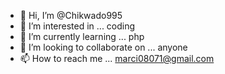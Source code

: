 - 👋 Hi, I’m @Chikwado995
- 👀 I’m interested in ... coding
- 🌱 I’m currently learning ... php
- 💞️ I’m looking to collaborate on ... anyone 
- 📫 How to reach me ... marci08071@gmail.com

<!---
Chikwado995/Chikwado995 is a ✨ special ✨ repository because its `README.md` (this file) appears on your GitHub profile.
You can click the Preview link to take a look at your changes.
--->

